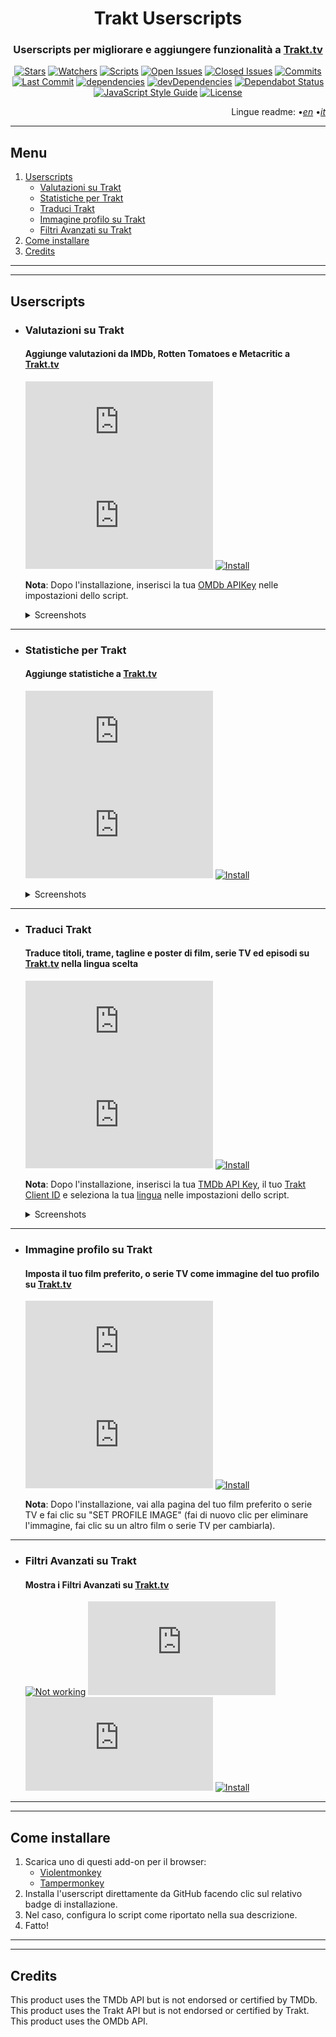 <div align="center">

# Trakt Userscripts

</div>

<div align="center">

### Userscripts per migliorare e aggiungere funzionalità a [Trakt.tv](https://trakt.tv/)

</div>

<div align="center">

[![Stars](https://flat.badgen.net/github/stars/iFelix18/Trakt-Userscripts)](https://github.com/iFelix18/Trakt-Userscripts/stargazers)
[![Watchers](https://flat.badgen.net/github/watchers/iFelix18/Trakt-Userscripts)](https://github.com/iFelix18/Trakt-Userscripts/watchers)
[![Scripts](https://flat.badgen.net/badge/scripts/5/orange)](#)
[![Open Issues](https://flat.badgen.net/github/open-issues/iFelix18/Trakt-Userscripts)](https://github.com/iFelix18/Trakt-Userscripts/issues)
[![Closed Issues](https://flat.badgen.net/github/closed-issues/iFelix18/Trakt-Userscripts)](https://github.com/iFelix18/Trakt-Userscripts/issues?q=is%3Aissue+is%3Aclosed)
[![Commits](https://flat.badgen.net/github/commits/iFelix18/Trakt-Userscripts)](https://github.com/iFelix18/Trakt-Userscripts/commits/master)
[![Last Commit](https://flat.badgen.net/github/last-commit/iFelix18/Trakt-Userscripts)](https://github.com/iFelix18/Trakt-Userscripts/commits/master)
[![dependencies](https://flat.badgen.net/david/dep/iFelix18/Trakt-Userscripts)](https://david-dm.org/iFelix18/Trakt-Userscripts)
[![devDependencies](https://flat.badgen.net/david/dev/iFelix18/Trakt-Userscripts)](https://david-dm.org/iFelix18/Trakt-Userscripts?type=dev)
[![Dependabot Status](https://flat.badgen.net/github/dependabot/iFelix18/Trakt-Userscripts)](https://dependabot.com)
[![JavaScript Style Guide](https://flat.badgen.net/badge/code%20style/standard/44CC11)](https://standardjs.com)
[![License](https://flat.badgen.net/github/license/iFelix18/Trakt-Userscripts)](https://github.com/iFelix18/Trakt-Userscripts/blob/master/LICENSE.md)

</div>

<div align="right">

Lingue readme:
•[_en_](README.md "English")
•[_it_](README.it.md "Italiano")

</div>

---

## Menu

1. [Userscripts](README.it.md#userscripts)
    - [Valutazioni su Trakt](README.it.md#valutazioni-su-trakt)
    - [Statistiche per Trakt](README.it.md#statistiche-per-trakt)
    - [Traduci Trakt](README.it.md#traduci-trakt)
    - [Immagine profilo su Trakt](README.it.md#immagine-profilo-su-trakt)
    - [Filtri Avanzati su Trakt](README.it.md#filtri-avanzati-su-trakt)
2. [Come installare](README.it.md#come-installare)
3. [Credits](README.it.md#credits)

---

---

## Userscripts

*   ### Valutazioni su Trakt
    #### Aggiunge valutazioni da IMDb, Rotten Tomatoes e Metacritic a [Trakt.tv](https://trakt.tv/)

    [![Version](https://flat.badgen.net/runkit/iFelix18/userscript-version/Trakt-Userscripts/userscripts/meta/ratings-on-trakt.meta.js)](#)
    [![Size](https://flat.badgen.net/badgesize/normal/iFelix18/Trakt-Userscripts/master/userscripts/ratings-on-trakt.user.js)](#)
    [![Install](https://flat.badgen.net/badge/install%20directly%20from/GitHub/00ADAD "Click here!")](https://raw.githubusercontent.com/iFelix18/Trakt-Userscripts/master/userscripts/ratings-on-trakt.user.js)

    **Nota**: Dopo l'installazione, inserisci la tua [OMDb APIKey](https://www.omdbapi.com/apikey.aspx) nelle impostazioni dello script.

    <details>
    <summary>Screenshots</summary>

    Prima: [![Before](https://i.imgur.com/2cFZHL5.png "Before")](#)
    Dopo: [![After](https://i.imgur.com/cSiRt7P.png "After")](#)

    </details>

---

*   ### Statistiche per Trakt
    #### Aggiunge statistiche a [Trakt.tv](https://trakt.tv/)

    [![Version](https://flat.badgen.net/runkit/iFelix18/userscript-version/Trakt-Userscripts/userscripts/meta/stats-for-trakt.meta.js)](#)
    [![Size](https://flat.badgen.net/badgesize/normal/iFelix18/Trakt-Userscripts/master/userscripts/stats-for-trakt.user.js)](#)
    [![Install](https://flat.badgen.net/badge/install%20directly%20from/GitHub/00ADAD "Click here!")](https://raw.githubusercontent.com/iFelix18/Trakt-Userscripts/master/userscripts/stats-for-trakt.user.js)

    <details>
    <summary>Screenshots</summary>

    Statistiche persone: [![People Stats](https://i.imgur.com/KX0dOmL.png "People Stats")](#)
    Statistiche serie: [![Series Stats](https://i.imgur.com/1tPTgCp.png "Series Stats")](#)

    </details>

---

*   ### Traduci Trakt
    #### Traduce titoli, trame, tagline e poster di film, serie TV ed episodi su [Trakt.tv](https://trakt.tv/) nella lingua scelta

    [![Version](https://flat.badgen.net/runkit/iFelix18/userscript-version/Trakt-Userscripts/userscripts/meta/translate-trakt.meta.js)](#)
    [![Size](https://flat.badgen.net/badgesize/normal/iFelix18/Trakt-Userscripts/master/userscripts\translate-trakt.user.js)](#)
    [![Install](https://flat.badgen.net/badge/install%20directly%20from/GitHub/00ADAD "Click here!")](https://raw.githubusercontent.com/iFelix18/Trakt-Userscripts/master/userscripts/translate-trakt.user.js)

    **Nota**: Dopo l'installazione, inserisci la tua [TMDb API Key](https://developers.themoviedb.org/3/), il tuo [Trakt Client ID](https://trakt.tv/oauth/applications/new) e seleziona la tua [lingua](https://developers.themoviedb.org/3/configuration/get-primary-translations) nelle impostazioni dello script.

    <details>
    <summary>Screenshots</summary>

    Prima: [![Before](https://i.imgur.com/ZWn3VJe.png "Before")](#)

    Dopo: [![After](https://i.imgur.com/KuKI4Pt.gif "After")](#)

    </details>

---

*   ### Immagine profilo su Trakt
    #### Imposta il tuo film preferito, o serie TV come immagine del tuo profilo su [Trakt.tv](https://trakt.tv/)

    [![Version](https://flat.badgen.net/runkit/iFelix18/userscript-version/Trakt-Userscripts/userscripts/meta/profile-image-on-trakt.meta.js)](#)
    [![Size](https://flat.badgen.net/badgesize/normal/iFelix18/Trakt-Userscripts/master/userscripts\profile-image-on-trakt.user.js)](#)
    [![Install](https://flat.badgen.net/badge/install%20directly%20from/GitHub/00ADAD "Click here!")](https://raw.githubusercontent.com/iFelix18/Trakt-Userscripts/master/userscripts/profile-image-on-trakt.user.js)

    **Nota**: Dopo l'installazione, vai alla pagina del tuo film preferito o serie TV e fai clic su "SET PROFILE IMAGE" (fai di nuovo clic per eliminare l'immagine, fai clic su un altro film o serie TV per cambiarla).

---

*   ### Filtri Avanzati su Trakt
    #### Mostra i Filtri Avanzati su [Trakt.tv](https://trakt.tv/)

    [![Not working](https://flat.badgen.net/badge/%E2%9A%A0/NOT%20WORKING/red?labelColor=red)](https://github.com/iFelix18/Trakt-Userscripts/issues/40)
    [![Version](https://flat.badgen.net/runkit/iFelix18/userscript-version/Trakt-Userscripts/userscripts/meta/advanced-filtering-on-trakt.meta.js)](#)
    [![Size](https://flat.badgen.net/badgesize/normal/iFelix18/Trakt-Userscripts/master/userscripts\advanced-filtering-on-trakt.user.js)](#)
    [![Install](https://flat.badgen.net/badge/install%20directly%20from/GitHub/00ADAD "Click here!")](https://raw.githubusercontent.com/iFelix18/Trakt-Userscripts/master/userscripts/advanced-filtering-on-trakt.user.js)

---

---

## Come installare

1. Scarica uno di questi add-on per il browser:
    - [Violentmonkey](https://violentmonkey.github.io/)
    - [Tampermonkey](https://www.tampermonkey.net/)
2. Installa l'userscript direttamente da GitHub facendo clic sul relativo badge di installazione.
3. Nel caso, configura lo script come riportato nella sua descrizione.
4. Fatto!

---

---

## Credits

This product uses the TMDb API but is not endorsed or certified by TMDb.<br>
This product uses the Trakt API but is not endorsed or certified by Trakt.<br>
This product uses the OMDb API.
